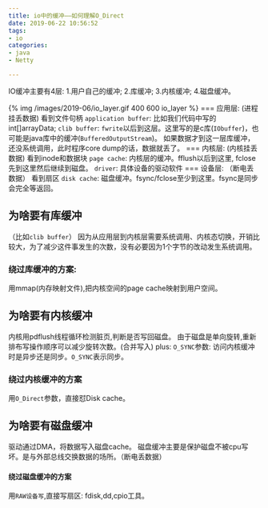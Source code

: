 ```yaml
---
title: io中的缓冲——如何理解O_Direct
date: 2019-06-22 10:56:52
tags: 
- io
categories:
- java
- Netty 

---
```


IO缓冲主要有4层:
1.用户自己的缓冲;
2.库缓冲;
3.内核缓冲;
4.磁盘缓冲。


{% img /images/2019-06/io_layer.gif 400 600 io_layer %}
=== 应用层: (进程挂丢数据) 看到文件句柄
`application buffer`: 比如我们代码中写的int[]arrayData;
`clib buffer`: `fwrite`以后到这层。这里写的是c库(`IObuffer`)，也可能是java库中的缓冲(`BufferedOutputStream`)。
如果数据才到这一层库缓冲，还没系统调用，此时程序core dump的话，数据就丢了。
=== 内核层: (内核挂丢数据)  看到inode和数据块
`page cache`: 内核层的缓冲。fflush以后到这里, fclose先到这里然后继续到磁盘。
`driver`: 具体设备的驱动软件
=== 设备层: （断电丢数据） 看到扇区
`disk cache`: 磁盘缓冲。fsync/fclose至少到这里。fsync是同步会完全等返回。


## 为啥要有库缓冲
（比如`clib buffer`）
因为从应用层到内核层需要系统调用、内核态切换，开销比较大，为了减少这件事发生的次数，没有必要因为1个字节的改动发生系统调用。

### 绕过库缓冲的方案: 
用mmap(内存映射文件),把内核空间的page cache映射到用户空间。

## 为啥要有内核缓冲
内核用pdflush线程循环检测脏页,判断是否写回磁盘。
由于磁盘是单向旋转,重新排布写操作顺序可以减少旋转次数。(合并写入)
plus:
`O_SYNC`参数: 访问内核缓冲时是异步还是同步。`O_SYNC`表示同步。

### 绕过内核缓冲的方案
用`O_Direct`参数，直接怼Disk cache。

## 为啥要有磁盘缓冲
驱动通过DMA，将数据写入磁盘cache。
磁盘缓冲主要是保护磁盘不被cpu写坏。是与外部总线交换数据的场所。（断电丢数据）

#### 绕过磁盘缓冲的方案
用`RAW设备写`,直接写扇区: fdisk,dd,cpio工具。




